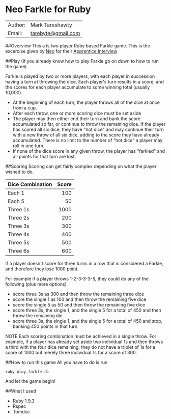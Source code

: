 Neo Farkle for Ruby
===================

<table>
  <tr>
    <td> Author: </td>
    <td> Mark Tareshawty </td>
  </tr>

  <tr>
    <td> Email: </td>
    <td> <a href="mailto:tarebyte@gmail.com">tarebyte@gmail.com </td>
  </tr>
</table>

##Overview
This a is two player Ruby based Farkle game. This is the excercise given by [Neo](http://neo.com) for their [Apprentice Interview](http://ohiojobs.neo.com/apprentice)

##Play
(If you already know how to play Farkle go on down to how to run the game)

Farkle is played by two or more players, with each player in succession having a turn at throwing the dice. Each player's turn results in a score, and the scores for each player accumulate to some winning total (usually 10,000).
  - At the beginning of each turn, the player throws all of the dice at once from a cup.
  - After each throw, one or more scoring dice must be set aside
  - The player may then either end their turn and bank the score accumulated so far, or continue to throw the remaining dice. 
  If the player has scored all six dice, they have "hot dice" and may continue their turn with a new throw of all six dice, adding to the score they have already accumulated. There is no limit to the number of "hot dice" a player may roll in one turn.
  - If none of the dice score in any given throw, the player has "farkled" and all points for that turn are lost.

##Scoring
Scoring can get fairly complex depending on what the player wished to do.

| Dice Combination | Score  |
| ---------------- | -----: |
| Each 1           |   100  |
| Each 5           |    50  |
| Three 1s         |  1000  |
| Three 2s         |   200  |
| Three 3s         |   300  |
| Three 4s         |   400  |
| Three 5s         |   500  |
| Three 6s         |   600  |

If a player doesn't score for three turns in a row that is considered a Farkle, and therefore they lose 1000 point.

For example if a player throws 1-2-3-3-3-5, they could do any of the following (plus more options)
  - score three 3s as 300 and then throw the remaining three dice
  - score the single 1 as 100 and then throw the remaining five dice
  - score the single 5 as 50 and then throw the remaining five dice
  - score three 3s, the single 1, and the single 5 for a total of 450 and then throw the remaining die
  - score three 3s, the single 1, and the single 5 for a total of 450 and stop, banking 450 points in that turn

NOTE
Each scoring combination must be achieved in a single throw.
For example, if a player has already set aside two individual 1s
and then throws a third with the four dice remaining,
they do not have a triplet of 1s for a score of 1000
but merely three individual 1s for a score of 300.

##How to run this game
All you have to do is run

    ruby play_farkle.rb

And let the game begin!

##What I used
  - Ruby 1.9.3
  - Rspec
  - Tomdoc
